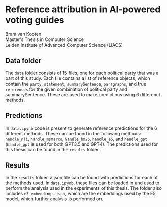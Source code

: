 # Reference attribution in AI-powered voting guides
Bram van Kooten  
Master's Thesis in Computer Science  
Leiden Institute of Advanced Computer Science (LIACS)

## Data folder
The `data` folder consists of 15 files, one for each political party that was a part of this study. Each file contains a list of reference objects, which contain the `party`, `statement`, `summarySentence`, `paragraphs`, and true `references` for the given combination of political party and summarySentence. These are used to make predictions using 6 differenct methods.

## Predictions
In `data.ipynb` code is present to generate reference predictions for the 6 different methods. These can be found in the following methods: `handle_nli`, `handle_msmarco`, `handle_bm25`, `handle_e5`, and `handle_gpt` (`handle_gpt` is used for both GPT3.5 and GPT4). The predictions used for this thesis can be found in the `results` folder.

## Results
In the `results` folder, a json file can be found with predictions for each of the methods used. In `data.ipynb`, these files can be loaded in and used to perform the analysis used in the experiments of this thesis. The folder also includes `e5_embeddings.json`, which are the embeddings used by the E5 model, which further analysis is performed on. 